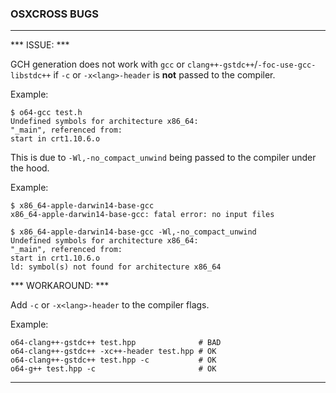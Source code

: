 ### OSXCROSS BUGS ###

-------------

*** ISSUE: ***

GCH generation does not work with `gcc` or `clang++-gstdc++`/`-foc-use-gcc-libstdc++`
if `-c` or `-x<lang>-header` is **not** passed to the compiler.

Example:

    $ o64-gcc test.h
    Undefined symbols for architecture x86_64:
    "_main", referenced from:
    start in crt1.10.6.o

This is due to `-Wl,-no_compact_unwind` being passed to the compiler under the hood.

Example:

    $ x86_64-apple-darwin14-base-gcc
    x86_64-apple-darwin14-base-gcc: fatal error: no input files

    $ x86_64-apple-darwin14-base-gcc -Wl,-no_compact_unwind
    Undefined symbols for architecture x86_64:
    "_main", referenced from:
    start in crt1.10.6.o
    ld: symbol(s) not found for architecture x86_64

*** WORKAROUND: ***

Add `-c` or `-x<lang>-header` to the compiler flags.

Example:

    o64-clang++-gstdc++ test.hpp              # BAD
    o64-clang++-gstdc++ -xc++-header test.hpp # OK
    o64-clang++-gstdc++ test.hpp -c           # OK
    o64-g++ test.hpp -c                       # OK

-------------
